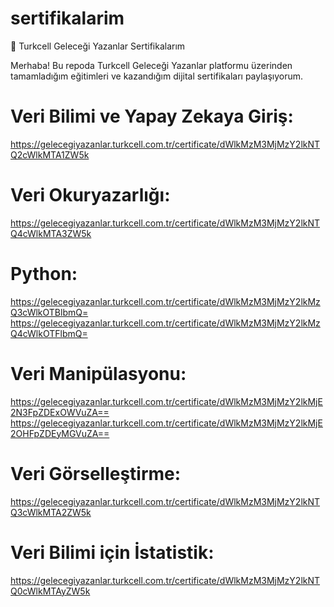 # sertifikalarim
📜 Turkcell Geleceği Yazanlar Sertifikalarım

Merhaba! Bu repoda Turkcell Geleceği Yazanlar platformu üzerinden tamamladığım eğitimleri ve kazandığım dijital sertifikaları paylaşıyorum.
# Veri Bilimi ve Yapay Zekaya Giriş:
https://gelecegiyazanlar.turkcell.com.tr/certificate/dWlkMzM3MjMzY2lkNTQ2cWlkMTA1ZW5k

# Veri Okuryazarlığı:
https://gelecegiyazanlar.turkcell.com.tr/certificate/dWlkMzM3MjMzY2lkNTQ4cWlkMTA3ZW5k

# Python:
https://gelecegiyazanlar.turkcell.com.tr/certificate/dWlkMzM3MjMzY2lkMzQ3cWlkOTBlbmQ=
https://gelecegiyazanlar.turkcell.com.tr/certificate/dWlkMzM3MjMzY2lkMzQ4cWlkOTFlbmQ=

# Veri Manipülasyonu:
https://gelecegiyazanlar.turkcell.com.tr/certificate/dWlkMzM3MjMzY2lkMjE2N3FpZDExOWVuZA==
https://gelecegiyazanlar.turkcell.com.tr/certificate/dWlkMzM3MjMzY2lkMjE2OHFpZDEyMGVuZA==

# Veri Görselleştirme:
https://gelecegiyazanlar.turkcell.com.tr/certificate/dWlkMzM3MjMzY2lkNTQ3cWlkMTA2ZW5k

# Veri Bilimi için İstatistik:
https://gelecegiyazanlar.turkcell.com.tr/certificate/dWlkMzM3MjMzY2lkNTQ0cWlkMTAyZW5k


